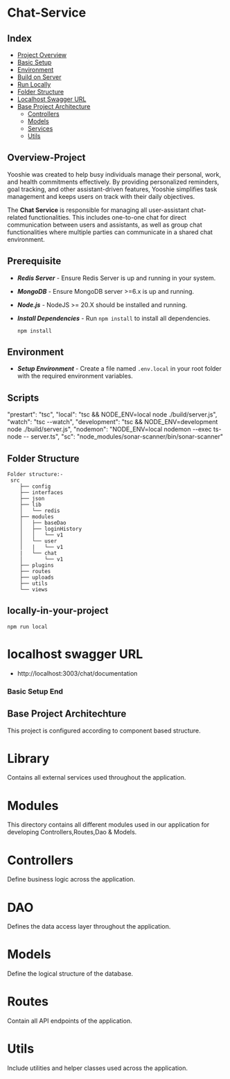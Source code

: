 # Chat-Service

## Index

- [Project Overview](#overview-project)
- [Basic Setup](#prerequisite)
- [Environment](#environment)
- [Build on Server](#scripts)
- [Run Locally](#locally-in-your-project)
- [Folder Structure](#folder-structure)
- [Localhost Swagger URL](#localhost-swagger-url)
- [Base Project Architecture](#base-project-architecture)
  - [Controllers](#controllers)
  - [Models](#models)
  - [Services](#services)
  - [Utils](#utils)

## Overview-Project

Yooshie was created to help busy individuals manage their personal, work, and health commitments effectively. By providing personalized reminders, goal tracking, and other assistant-driven features, Yooshie simplifies task management and keeps users on track with their daily objectives.

The **Chat Service** is responsible for managing all user-assistant chat-related functionalities. This includes one-to-one chat for direct communication between users and assistants, as well as group chat functionalities where multiple parties can communicate in a shared chat environment.

## Prerequisite

- **_Redis Server_** - Ensure Redis Server is up and running in your system.
- **_MongoDB_** - Ensure MongoDB server >=6.x is up and running.
- **_Node.js_** - NodeJS >= 20.X should be installed and running.

- **_Install Dependencies_** - Run `npm install` to install all dependencies.
  ```
  npm install
  ```

## Environment

- **_Setup Environment_** - Create a file named `.env.local` in your root folder with the required environment variables.

## Scripts

"prestart": "tsc",
"local": "tsc && NODE_ENV=local node ./build/server.js",
"watch": "tsc --watch",
"development": "tsc && NODE_ENV=development node ./build/server.js",
"nodemon": "NODE_ENV=local nodemon --exec ts-node -- server.ts",
"sc": "node_modules/sonar-scanner/bin/sonar-scanner"

## Folder Structure

```
Folder structure:-
 src
    ├── config
    ├── interfaces
    ├── json
    ├── lib
    │   └── redis
    ├── modules
    │   ├── baseDao
    │   ├── loginHistory
    │   │   └── v1
    │   └── user
    │   |   └── v1
    |   └── chat
    │       └── v1
    ├── plugins
    ├── routes
    ├── uploads
    ├── utils
    └── views
```

## locally-in-your-project

```
npm run local
```

# localhost swagger URL

- http://localhost:3003/chat/documentation

### Basic Setup End

## Base Project Architechture

This project is configured according to component based structure.

# Library

Contains all external services used throughout the application.

# Modules

This directory contains all different modules used in our application for developing Controllers,Routes,Dao & Models.

# Controllers

Define business logic across the application.

# DAO

Defines the data access layer throughout the application.

# Models

Define the logical structure of the database.

# Routes

Contain all API endpoints of the application.

# Utils

Include utilities and helper classes used across the application.
